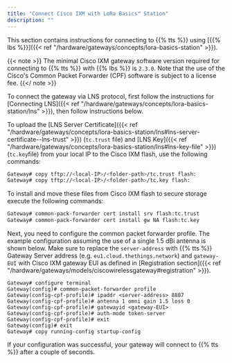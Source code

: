 ```yaml
---
title: "Connect Cisco IXM with LoRa Basics™ Station"
description: ""
---
```


This section contains instructions for connecting to {{% tts %}} using [{{% lbs %}}]({{< ref "/hardware/gateways/concepts/lora-basics-station" >}}).

<!--more-->

{{< note >}} The minimal Cisco IXM gateway software version required for connecting to {{% tts %}} with {{% lbs %}} is `2.3.0`. Note that the use of the Cisco's Common Packet Forwarder (CPF) software is subject to a license fee. {{</ note >}}

To connect the gateway via LNS protocol, first follow the instructions for [Connecting LNS]({{< ref "/hardware/gateways/concepts/lora-basics-station/lns" >}}), then follow instructions below.

To upload the [LNS Server Certificate]({{< ref "/hardware/gateways/concepts/lora-basics-station/lns#lns-server-certificate--lns-trust" >}}) (`tc.trust` file) and [LNS Key]({{< ref "/hardware/gateways/concepts/lora-basics-station/lns#lns-key-file" >}}) (`tc.key`file) from your local IP to the Cisco IXM flash, use the following commands:

```bash
Gateway# copy tftp://<local-IP>/<folder-path>/tc.trust flash:
Gateway# copy tftp://<local-IP>/<folder-path>/tc.key flash:
```

To install and move these files from Cisco IXM flash to secure storage execute the following commands:

```bash
Gateway# common-pack-forwarder cert install srv flash:tc.trust
Gateway# common-pack-forwarder cert install gw NA flash:tc.key
```

Next, you need to configure the common packet forwarder profile. The example configuration assuming the use of a single 1.5 dBi antenna is shown below. Make sure to replace the `server-address` with {{% tts %}} Gateway Server address (e.g. `eu1.cloud.thethings.network`) and `gateway-EUI` with Cisco IXM gateway EUI as defined in [Registration section]({{< ref "/hardware/gateways/models/ciscowirelessgateway#registration" >}}).

```
Gateway# configure terminal
Gateway(config)# common-packet-forwarder profile
Gateway(config-cpf-profile)# ipaddr <server-address> 8887
Gateway(config-cpf-profile)# antenna 1 omni gain 1.5 loss 0
Gateway(config-cpf-profile)# gatewayid <gateway-EUI>
Gateway(config-cpf-profile)# auth-mode token-server
Gateway(config-cpf-profile)# exit
Gateway(config)# exit
Gateway# copy running-config startup-config
```

If your configuration was successful, your gateway will connect to {{% tts %}} after a couple of seconds.
